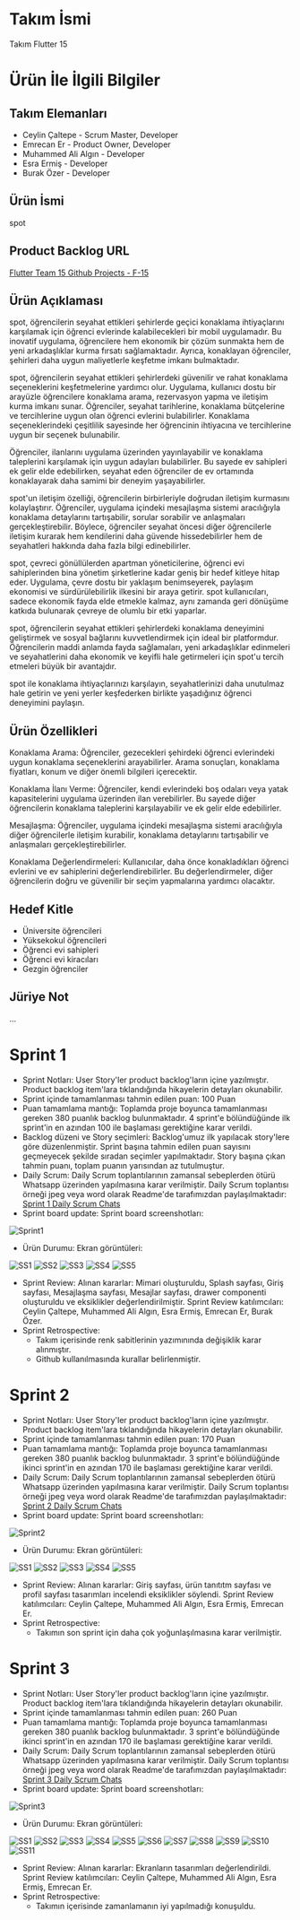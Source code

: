 # Takım İsmi
Takım Flutter 15

# Ürün İle İlgili Bilgiler
## Takım Elemanları
- Ceylin Çaltepe - Scrum Master, Developer
- Emrecan Er - Product Owner, Developer
- Muhammed Ali Algın - Developer
- Esra Ermiş - Developer
- Burak Özer - Developer

## Ürün İsmi
spot

## Product Backlog URL
[Flutter Team 15 Github Projects - F-15](https://github.com/users/CeylinC/projects/2/views/3)

## Ürün Açıklaması
spot, öğrencilerin seyahat ettikleri şehirlerde geçici konaklama ihtiyaçlarını karşılamak için öğrenci evlerinde kalabilecekleri bir mobil uygulamadır. Bu inovatif uygulama, öğrencilere hem ekonomik bir çözüm sunmakta hem de yeni arkadaşlıklar kurma fırsatı sağlamaktadır. Ayrıca, konaklayan öğrenciler, şehirleri daha uygun maliyetlerle keşfetme imkanı bulmaktadır.

spot, öğrencilerin seyahat ettikleri şehirlerdeki güvenilir ve rahat konaklama seçeneklerini keşfetmelerine yardımcı olur. Uygulama, kullanıcı dostu bir arayüzle öğrencilere konaklama arama, rezervasyon yapma ve iletişim kurma imkanı sunar. Öğrenciler, seyahat tarihlerine, konaklama bütçelerine ve tercihlerine uygun olan öğrenci evlerini bulabilirler. Konaklama seçeneklerindeki çeşitlilik sayesinde her öğrencinin ihtiyacına ve tercihlerine uygun bir seçenek bulunabilir.

Öğrenciler, ilanlarını uygulama üzerinden yayınlayabilir ve konaklama taleplerini karşılamak için uygun adayları bulabilirler. Bu sayede ev sahipleri ek gelir elde edebilirken, seyahat eden öğrenciler de ev ortamında konaklayarak daha samimi bir deneyim yaşayabilirler.

spot'un iletişim özelliği, öğrencilerin birbirleriyle doğrudan iletişim kurmasını kolaylaştırır. Öğrenciler, uygulama içindeki mesajlaşma sistemi aracılığıyla konaklama detaylarını tartışabilir, sorular sorabilir ve anlaşmaları gerçekleştirebilir. Böylece, öğrenciler seyahat öncesi diğer öğrencilerle iletişim kurarak hem kendilerini daha güvende hissedebilirler hem de seyahatleri hakkında daha fazla bilgi edinebilirler.

spot, çevreci gönüllülerden apartman yöneticilerine, öğrenci evi sahiplerinden bina yönetim şirketlerine kadar geniş bir hedef kitleye hitap eder. Uygulama, çevre dostu bir yaklaşım benimseyerek, paylaşım ekonomisi ve sürdürülebilirlik ilkesini bir araya getirir. spot kullanıcıları, sadece ekonomik fayda elde etmekle kalmaz, aynı zamanda geri dönüşüme katkıda bulunarak çevreye de olumlu bir etki yaparlar.

spot, öğrencilerin seyahat ettikleri şehirlerdeki konaklama deneyimini geliştirmek ve sosyal bağlarını kuvvetlendirmek için ideal bir platformdur. Öğrencilerin maddi anlamda fayda sağlamaları, yeni arkadaşlıklar edinmeleri ve seyahatlerini daha ekonomik ve keyifli hale getirmeleri için spot'u tercih etmeleri büyük bir avantajdır.

spot ile konaklama ihtiyaçlarınızı karşılayın, seyahatlerinizi daha unutulmaz hale getirin ve yeni yerler keşfederken birlikte yaşadığınız öğrenci deneyimini paylaşın.


## Ürün Özellikleri
Konaklama Arama: Öğrenciler, gezecekleri şehirdeki öğrenci evlerindeki uygun konaklama seçeneklerini arayabilirler. Arama sonuçları, konaklama fiyatları, konum ve diğer önemli bilgileri içerecektir.

Konaklama İlanı Verme: Öğrenciler, kendi evlerindeki boş odaları veya yatak kapasitelerini uygulama üzerinden ilan verebilirler. Bu sayede diğer öğrencilerin konaklama taleplerini karşılayabilir ve ek gelir elde edebilirler.

Mesajlaşma: Öğrenciler, uygulama içindeki mesajlaşma sistemi aracılığıyla diğer öğrencilerle iletişim kurabilir, konaklama detaylarını tartışabilir ve anlaşmaları gerçekleştirebilirler.

Konaklama Değerlendirmeleri: Kullanıcılar, daha önce konakladıkları öğrenci evlerini ve ev sahiplerini değerlendirebilirler. Bu değerlendirmeler, diğer öğrencilerin doğru ve güvenilir bir seçim yapmalarına yardımcı olacaktır.

## Hedef Kitle
- Üniversite öğrencileri
- Yüksekokul öğrencileri
- Öğrenci evi sahipleri
- Öğrenci evi kiracıları
- Gezgin öğrenciler

## Jüriye Not
...

# Sprint 1
- Sprint Notları: User Story'ler product backlog'ların içine yazılmıştır. Product backlog item'lara tıklandığında hikayelerin detayları okunabilir.
- Sprint içinde tamamlanması tahmin edilen puan: 100 Puan
- Puan tamamlama mantığı: Toplamda proje boyunca tamamlanması gereken 380 puanlık backlog bulunmaktadır. 4 sprint'e bölündüğünde ilk sprint'in en azından 100 ile başlaması gerektiğine karar verildi.
- Backlog düzeni ve Story seçimleri: Backlog'umuz ilk yapılacak story'lere göre düzenlenmiştir. Sprint başına tahmin edilen puan sayısını geçmeyecek şekilde sıradan seçimler yapılmaktadır. Story başına çıkan tahmin puanı, toplam puanın yarısından az tutulmuştur.
- Daily Scrum: Daily Scrum toplantılarının zamansal sebeplerden ötürü Whatsapp üzerinden yapılmasına karar verilmiştir. Daily Scrum toplantısı örneği jpeg veya word olarak Readme'de tarafımızdan paylaşılmaktadır: [Sprint 1 Daily Scrum Chats](https://docs.google.com/document/d/1u2HC_Dpj-1vdcrbBbtsGuJPr3pfslKYQFKPswMqRPsA/edit?usp=sharing)
- Sprint board update: Sprint board screenshotları:

![Sprint1](https://drive.google.com/uc?export=view&id=1usBH5YEcs5Y9pr1tHi5c7ogRNMMBcttr)

- Ürün Durumu: Ekran görüntüleri:
  
![SS1](https://drive.google.com/uc?export=view&id=1AKwJzojBeBunJQu2cuK8rkodR6O4W33n)
![SS2](https://drive.google.com/uc?export=view&id=1819Uw2Z19aRTGN0Ia_IjphAlfPI83aTp)
![SS3](https://drive.google.com/uc?export=view&id=1_Yb9i_KBW5HG1_3dj7q_qbGex_C74Jt7)
![SS4](https://drive.google.com/uc?export=view&id=1XXN6SVlCtlz90b8feHwdQmmTq8O03v3k)
![SS5](https://drive.google.com/uc?export=view&id=1Fkcz3Da8GQ-MQ4XhPLjphDMldXtNY5ui)

- Sprint Review: Alınan kararlar: Mimari oluşturuldu, Splash sayfası, Giriş sayfası, Mesajlaşma sayfası, Mesajlar sayfası, drawer componenti oluşturuldu ve eksiklikler değerlendirilmiştir. Sprint Review katılımcıları: Ceylin Çaltepe, Muhammed Ali Algın, Esra Ermiş, Emrecan Er, Burak Özer.
- Sprint Retrospective:
  - Takım içerisinde renk sabitlerinin yazımınında değişiklik karar alınmıştır.
  - Github kullanılmasında kurallar belirlenmiştir.

# Sprint 2
- Sprint Notları: User Story'ler product backlog'ların içine yazılmıştır. Product backlog item'lara tıklandığında hikayelerin detayları okunabilir.
- Sprint içinde tamamlanması tahmin edilen puan: 170 Puan
- Puan tamamlama mantığı: Toplamda proje boyunca tamamlanması gereken 380 puanlık backlog bulunmaktadır. 3 sprint'e bölündüğünde ikinci sprint'in en azından 170 ile başlaması gerektiğine karar verildi.
- Daily Scrum: Daily Scrum toplantılarının zamansal sebeplerden ötürü Whatsapp üzerinden yapılmasına karar verilmiştir. Daily Scrum toplantısı örneği jpeg veya word olarak Readme'de tarafımızdan paylaşılmaktadır: [Sprint 2 Daily Scrum Chats](https://docs.google.com/document/d/13itiubY7r_SzeLQAMGxvPf9bSdks461xykN2Wy1xzsE/edit?usp=sharing)
- Sprint board update: Sprint board screenshotları:

![Sprint2](https://drive.google.com/uc?export=view&id=1wx_SrJfqOyP6m6Wu53OhfGEGykot8DgV)

- Ürün Durumu: Ekran görüntüleri:
  
![SS1](https://drive.google.com/uc?export=view&id=1JKh1Xlgk9FWJEGDL9sXF8h1nF0nHYB2q)
![SS2](https://drive.google.com/uc?export=view&id=1Xgm6JffwLSNQS3ZFHge00akh4uJ_POIK)
![SS3](https://drive.google.com/uc?export=view&id=1iaq2-cybR1LAQk8KmuxKj5lN-j5vPSfK)
![SS4](https://drive.google.com/uc?export=view&id=1IxqXLcQ_0pmcUBmBpboWUvIT3BW3YUWT)
![SS5](https://drive.google.com/uc?export=view&id=196clRKIS28_wHGkuQkuAb1-umbMmrzOy)

- Sprint Review: Alınan kararlar: Giriş sayfası, ürün tanıtıtm sayfası ve profil sayfası tasarımları incelendi eksiklikler söylendi. Sprint Review katılımcıları: Ceylin Çaltepe, Muhammed Ali Algın, Esra Ermiş, Emrecan Er.
- Sprint Retrospective:
  - Takımın son sprint için daha çok yoğunlaşılmasına karar verilmiştir.

# Sprint 3
- Sprint Notları: User Story'ler product backlog'ların içine yazılmıştır. Product backlog item'lara tıklandığında hikayelerin detayları okunabilir.
- Sprint içinde tamamlanması tahmin edilen puan: 260 Puan
- Puan tamamlama mantığı: Toplamda proje boyunca tamamlanması gereken 380 puanlık backlog bulunmaktadır. 3 sprint'e bölündüğünde ikinci sprint'in en azından 170 ile başlaması gerektiğine karar verildi.
- Daily Scrum: Daily Scrum toplantılarının zamansal sebeplerden ötürü Whatsapp üzerinden yapılmasına karar verilmiştir. Daily Scrum toplantısı örneği jpeg veya word olarak Readme'de tarafımızdan paylaşılmaktadır: [Sprint 3 Daily Scrum Chats](https://docs.google.com/document/d/1qxAMlXz-9N0QF3qac_qPCcDCRl2iYPhZ86h4zDbiwco/edit?usp=drive_link)
- Sprint board update: Sprint board screenshotları:

![Sprint3](https://drive.google.com/uc?export=view&id=1SvU7MioilcZ8q-W7lUIiHk7jz74DQtDR)

- Ürün Durumu: Ekran görüntüleri:
  
![SS1](https://github.com/CeylinC/F-15/assets/93523446/b6db22bf-478b-4864-b532-668aabbc78d9)
![SS2](https://github.com/CeylinC/F-15/assets/93523446/1ee2f098-5163-450d-8c89-cac532aaa116)
![SS3](https://github.com/CeylinC/F-15/assets/93523446/f2e3fd1e-8969-4d85-846c-4f4f8ac9aeb8)
![SS4](https://github.com/CeylinC/F-15/assets/93523446/c00db13f-2ac0-4629-8f31-a07ff019c6b4)
![SS5](https://github.com/CeylinC/F-15/assets/93523446/169bc8df-da42-4aca-b12c-30111d6026e2)
![SS6](https://github.com/CeylinC/F-15/assets/93523446/189ed392-bc05-4fe5-a3f6-ff050737bd45)
![SS7](https://github.com/CeylinC/F-15/assets/93523446/51a32645-6825-49d5-a27e-6ce608df87a8)
![SS8](https://github.com/CeylinC/F-15/assets/93523446/1e40b5f3-b958-4a7c-9878-1149dcae853e)
![SS9](https://github.com/CeylinC/F-15/assets/93523446/f152ff41-b045-48e8-9671-7863c9e63285)
![SS10](https://github.com/CeylinC/F-15/assets/93523446/6e934cbb-894e-4107-8cdc-62ce48bfe172)
![SS11](https://github.com/CeylinC/F-15/assets/93523446/8b56f989-bc5d-4b90-a979-db4d67446d43)



- Sprint Review: Alınan kararlar: Ekranların tasarımları değerlendirildi. Sprint Review katılımcıları: Ceylin Çaltepe, Muhammed Ali Algın, Esra Ermiş, Emrecan Er.
- Sprint Retrospective:
  - Takımın içerisinde zamanlamanın iyi yapılmadığı konuşuldu.
